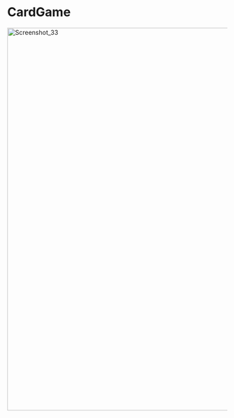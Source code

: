 # CardGame

<img width="1561" height="876" alt="Screenshot_33" src="https://github.com/user-attachments/assets/0ee2a50c-bd5c-428d-9f75-25ff3eb89604" />
